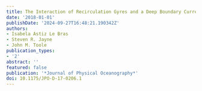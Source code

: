 ```yaml
---
title: The Interaction of Recirculation Gyres and a Deep Boundary Current
date: '2018-01-01'
publishDate: '2024-09-27T16:48:21.190342Z'
authors:
- Isabela Astiz Le Bras
- Steven R. Jayne
- John M. Toole
publication_types:
- '2'
abstract: ''
featured: false
publication: '*Journal of Physical Oceanography*'
doi: 10.1175/JPO-D-17-0206.1
---
```


